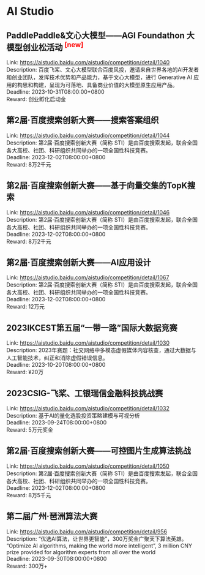 # AI Studio



## PaddlePaddle&文心大模型——AGI Foundathon 大模型创业松活动 <sup style="color:red">[new]<sup>  

Link: https://aistudio.baidu.com/aistudio/competition/detail/1040  
Description: 百度飞桨、文心大模型联合百度风投，邀请来自世界各地的AI开发者和创业团队，发挥技术优势和产品能力，基于文心大模型，进行 Generative AI 应用的构思和构建，呈现为可落地、具备商业价值的大模型原生应用产品。  
Deadline: 2023-10-31T08:00:00+0800  
Reward: 创业孵化启动金  


## 第2届·百度搜索创新大赛——搜索答案组织

Link: https://aistudio.baidu.com/aistudio/competition/detail/1044  
Description: 第2届·百度搜索创新大赛（简称 STI）是由百度搜索发起，联合全国各大高校、社团、科研组织共同举办的一项全国性科技竞赛。  
Deadline: 2023-12-02T08:00:00+0800  
Reward: 8万2千元  


## 第2届·百度搜索创新大赛——基于向量交集的TopK搜索

Link: https://aistudio.baidu.com/aistudio/competition/detail/1046  
Description: 第2届·百度搜索创新大赛（简称 STI）是由百度搜索发起，联合全国各大高校、社团、科研组织共同举办的一项全国性科技竞赛。  
Deadline: 2023-12-02T08:00:00+0800  
Reward: 8万2千元  


## 第2届·百度搜索创新大赛——AI应用设计

Link: https://aistudio.baidu.com/aistudio/competition/detail/1067  
Description: 第2届·百度搜索创新大赛（简称 STI）是由百度搜索发起，联合全国各大高校、社团、科研组织共同举办的一项全国性科技竞赛。  
Deadline: 2023-12-02T08:00:00+0800  
Reward: 12万元  


## 2023IKCEST第五届“一带一路”国际大数据竞赛

Link: https://aistudio.baidu.com/aistudio/competition/detail/1030  
Description: 2023年赛题：社交网络中多模态虚假媒体内容核查，通过大数据与人工智能技术，纠正和消除虚假错误信息。  
Deadline: 2023-10-20T08:00:00+0800  
Reward: ¥20万  


## 2023CSIG-飞桨、工银瑞信金融科技挑战赛

Link: https://aistudio.baidu.com/aistudio/competition/detail/1032  
Description: 基于AI的量化选股投资策略建模与可视分析  
Deadline: 2023-09-24T08:00:00+0800  
Reward: 5万元奖金  


## 第2届·百度搜索创新大赛——可控图片生成算法挑战

Link: https://aistudio.baidu.com/aistudio/competition/detail/1050  
Description: 第2届·百度搜索创新大赛（简称 STI）是由百度搜索发起，联合全国各大高校、社团、科研组织共同举办的一项全国性科技竞赛。  
Deadline: 2023-12-02T08:00:00+0800  
Reward: 8万5千元  


## 第二届广州·琶洲算法大赛

Link: https://aistudio.baidu.com/aistudio/competition/detail/956  
Description: “优选AI算法，让世界更智能”，300万奖金广聚天下算法英雄。
“Optimize AI algorithms, making the world more intelligent”, 3 million CNY prize provided for algorithm experts from all over the world  
Deadline: 2023-09-30T08:00:00+0800  
Reward: 300万+  

